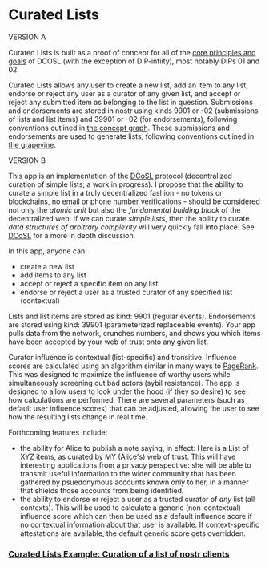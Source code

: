 Curated Lists
=====

VERSION A

Curated Lists is built as a proof of concept for all of the [core principles and goals](https://github.com/wds4/DCoSL/tree/main/dips/coreProtocol) of DCOSL (with the exception of DIP-infiity), most notably DIPs 01 and 02.

Curated Lists allows any user to create a new list, add an item to any list, endorse or reject any user as a curator of any given list, and accept or reject any submitted item as belonging to the list in question. Submissions and endorsements are stored in nostr using kinds 9901 or -02 (submissions of lists and list items) and 39901 or -02 (for endorsements), following conventions outlined in [the concept graph](https://github.com/wds4/DCoSL/tree/main/dips/conceptGraph). These submissions and endorsements are used to generate lists, following conventions outlined in [the grapevine](https://github.com/wds4/DCoSL/tree/main/dips/grapevine).

VERSION B

This app is an implementation of the [DCoSL](https://github.com/wds4/DCoSL) protocol (decentralized curation of simple lists; a work in progress). I propose that the ability to curate a simple list in a truly decentralized fashion - no tokens or blockchains, no email or phone number verifications - should be considered not only the <i>atomic unit</i> but also the <i>fundamental building block</i> of the decentralized web. If we can curate <i>simple lists</i>, then the ability to curate <i>data structures of arbitrary complexity</i> will very quickly fall into place. See [DCoSL](https://github.com/wds4/DCoSL) for a more in depth discussion.

In this app, anyone can:
- create a new list
- add items to any list
- accept or reject a specific item on any list
- endorse or reject a user as a trusted curator of any specified list (contextual)

Lists and list items are stored as kind: 9901 (regular events). Endorsements are stored using kind: 39901 (parameterized replaceable events). Your app pulls data from the network, crunches numbers, and shows you which items have been accepted by your web of trust onto any given list.

Curator influence is contextual (list-specific) and transitive. Influence scores are calculated using an algorithm similar in many ways to [PageRank](https://en.wikipedia.org/wiki/PageRank). This was designed to maximize the influence of worthy users while simultaneously screening out bad actors (sybil resistance). The app is designed to allow users to look under the hood (if they so desire) to see how calculations are performed. There are several parameters (such as default user influence scores) that can be adjusted, allowing the user to see how the resulting lists change in real time.

Forthcoming features include:
- the ability for Alice to publish a note saying, in effect: Here is a List of XYZ items, as curated by MY (Alice's) web of trust. This will have interesting applications from a privacy perspective: she will be able to transmit useful information to the wider community that has been gathered by psuedonymous accounts known only to her, in a manner that shields those accounts from being identified.
- the ability to endorse or reject a user as a trusted curator of <i>any</i> list (all contexts). This will be used to calculate a generic (non-contextual) influence score which can then be used as a default influence score if no contextual information about that user is available. If context-specific attestations are available, the default generic score gets overridden.

### [Curated Lists Example: Curation of a list of nostr clients](exampleListCuration.md)

